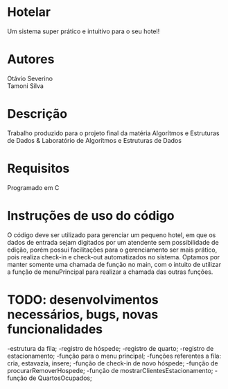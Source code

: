 # Hotelar
Um sistema super prático e intuitivo para o seu hotel!

 # Autores
 Otávio Severino <br>
 Tamoni Silva

# Descrição
Trabalho produzido para o projeto final da matéria Algorítmos e Estruturas de Dados & Laboratório de Algorítmos e Estruturas de Dados

# Requisitos
Programado em C

# Instruções de uso do código
O código deve ser utilizado para gerenciar um pequeno hotel, em que os dados de entrada sejam digitados por um atendente sem possibilidade de edição, porém possui facilitações para o gerenciamento ser mais prático, pois realiza check-in e check-out automatizados no sistema. Optamos por manter somente uma chamada de função no main, com o intuito de utilizar a função de menuPrincipal para realizar a chamada das outras funções.
 
 # TODO: desenvolvimentos necessários, bugs, novas funcionalidades
 -estrutura da fila;
 -registro de hóspede;
 -registro de quarto;
 -registro de estacionamento;
 -função para o menu principal;
 -funções referentes a fila: cria, estavazia, insere;
 -função de check-in de novo hóspede;
 -função de procurarRemoverHospede;
 -função de mostrarClientesEstacionamento;
 -função de QuartosOcupados;
